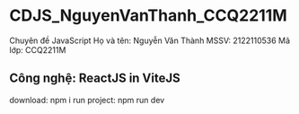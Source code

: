 # CDJS_NguyenVanThanh_CCQ2211M
Chuyên đề JavaScript
Họ và tên: Nguyễn Văn Thành
MSSV: 2122110536
Mã lớp: CCQ2211M
##
## Công nghệ: ReactJS in ViteJS
download: npm i
run project: npm run dev
